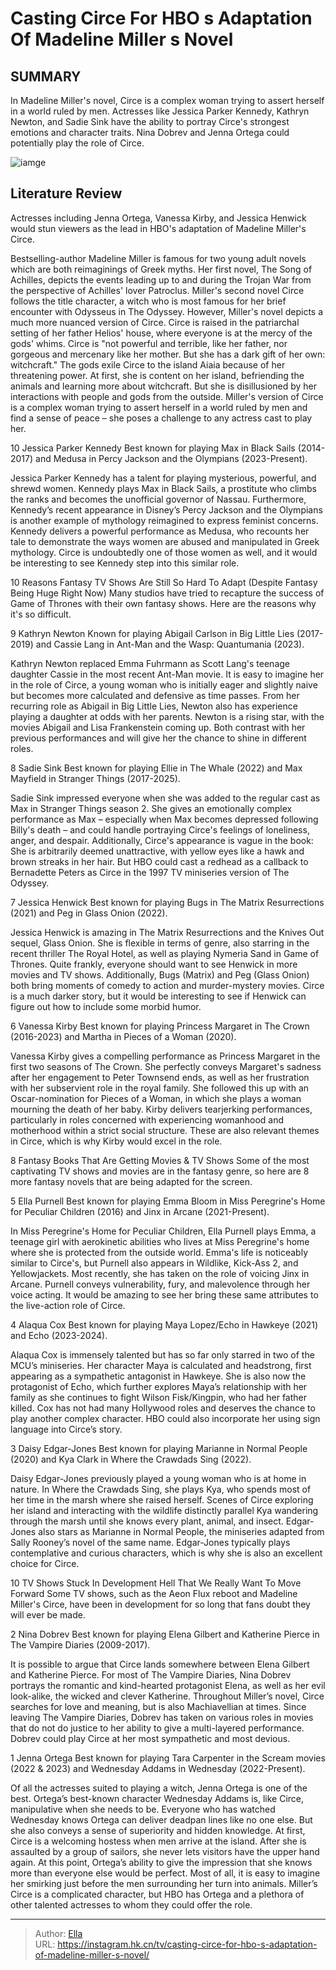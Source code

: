 # Casting Circe For HBO s Adaptation Of Madeline Miller s Novel


## SUMMARY 


 In Madeline Miller&#39;s novel, Circe is a complex woman trying to assert herself in a world ruled by men. 
 Actresses like Jessica Parker Kennedy, Kathryn Newton, and Sadie Sink have the ability to portray Circe&#39;s strongest emotions and character traits. 
 Nina Dobrev and Jenna Ortega could potentially play the role of Circe. 

![iamge](https://static1.srcdn.com/wordpress/wp-content/uploads/2024/01/casting-circe.jpeg)

## Literature Review

Actresses including Jenna Ortega, Vanessa Kirby, and Jessica Henwick would stun viewers as the lead in HBO&#39;s adaptation of Madeline Miller&#39;s Circe.




Bestselling-author Madeline Miller is famous for two young adult novels which are both reimaginings of Greek myths. Her first novel, The Song of Achilles, depicts the events leading up to and during the Trojan War from the perspective of Achilles&#39; lover Patroclus. Miller&#39;s second novel Circe follows the title character, a witch who is most famous for her brief encounter with Odysseus in The Odyssey. However, Miller&#39;s novel depicts a much more nuanced version of Circe. Circe is raised in the patriarchal setting of her father Helios&#39; house, where everyone is at the mercy of the gods&#39; whims.
Circe is &#34;not powerful and terrible, like her father, nor gorgeous and mercenary like her mother. But she has a dark gift of her own: witchcraft.&#34; The gods exile Circe to the island Aiaia because of her threatening power. At first, she is content on her island, befriending the animals and learning more about witchcraft. But she is disillusioned by her interactions with people and gods from the outside. Miller&#39;s version of Circe is a complex woman trying to assert herself in a world ruled by men and find a sense of peace – she poses a challenge to any actress cast to play her.









 








 10  Jessica Parker Kennedy 
Best known for playing Max in Black Sails (2014-2017) and Medusa in Percy Jackson and the Olympians (2023-Present).
        

Jessica Parker Kennedy has a talent for playing mysterious, powerful, and shrewd women. Kennedy plays Max in Black Sails, a prostitute who climbs the ranks and becomes the unofficial governor of Nassau. Furthermore, Kennedy’s recent appearance in Disney’s Percy Jackson and the Olympians is another example of mythology reimagined to express feminist concerns. Kennedy delivers a powerful performance as Medusa, who recounts her tale to demonstrate the ways women are abused and manipulated in Greek mythology. Circe is undoubtedly one of those women as well, and it would be interesting to see Kennedy step into this similar role.
            
 
 10 Reasons Fantasy TV Shows Are Still So Hard To Adapt (Despite Fantasy Being Huge Right Now) 
Many studios have tried to recapture the success of Game of Thrones with their own fantasy shows. Here are the reasons why it&#39;s so difficult.








 9  Kathryn Newton 
Known for playing Abigail Carlson in Big Little Lies (2017-2019) and Cassie Lang in Ant-Man and the Wasp: Quantumania (2023).
        

Kathryn Newton replaced Emma Fuhrmann as Scott Lang&#39;s teenage daughter Cassie in the most recent Ant-Man movie. It is easy to imagine her in the role of Circe, a young woman who is initially eager and slightly naive but becomes more calculated and defensive as time passes. From her recurring role as Abigail in Big Little Lies, Newton also has experience playing a daughter at odds with her parents. Newton is a rising star, with the movies Abigail and Lisa Frankenstein coming up. Both contrast with her previous performances and will give her the chance to shine in different roles.





 8  Sadie Sink 
Best known for playing Ellie in The Whale (2022) and Max Mayfield in Stranger Things (2017-2025).


 







Sadie Sink impressed everyone when she was added to the regular cast as Max in Stranger Things season 2. She gives an emotionally complex performance as Max – especially when Max becomes depressed following Billy&#39;s death – and could handle portraying Circe&#39;s feelings of loneliness, anger, and despair. Additionally, Circe&#39;s appearance is vague in the book: She is arbitrarily deemed unattractive, with yellow eyes like a hawk and brown streaks in her hair. But HBO could cast a redhead as a callback to Bernadette Peters as Circe in the 1997 TV miniseries version of The Odyssey.





 7  Jessica Henwick 
Best known for playing Bugs in The Matrix Resurrections (2021) and Peg in Glass Onion (2022).
        

Jessica Henwick is amazing in The Matrix Resurrections and the Knives Out sequel, Glass Onion. She is flexible in terms of genre, also starring in the recent thriller The Royal Hotel, as well as playing Nymeria Sand in Game of Thrones. Quite frankly, everyone should want to see Henwick in more movies and TV shows. Additionally, Bugs (Matrix) and Peg (Glass Onion) both bring moments of comedy to action and murder-mystery movies. Circe is a much darker story, but it would be interesting to see if Henwick can figure out how to include some morbid humor.





 6  Vanessa Kirby 
Best known for playing Princess Margaret in The Crown (2016-2023) and Martha in Pieces of a Woman (2020).


 







Vanessa Kirby gives a compelling performance as Princess Margaret in the first two seasons of The Crown. She perfectly conveys Margaret&#39;s sadness after her engagement to Peter Townsend ends, as well as her frustration with her subservient role in the royal family. She followed this up with an Oscar-nomination for Pieces of a Woman, in which she plays a woman mourning the death of her baby. Kirby delivers tearjerking performances, particularly in roles concerned with experiencing womanhood and motherhood within a strict social structure. These are also relevant themes in Circe, which is why Kirby would excel in the role.
            
 
 8 Fantasy Books That Are Getting Movies &amp; TV Shows 
Some of the most captivating TV shows and movies are in the fantasy genre, so here are 8 more fantasy novels that are being adapted for the screen.








 5  Ella Purnell 
Best known for playing Emma Bloom in Miss Peregrine&#39;s Home for Peculiar Children (2016) and Jinx in Arcane (2021-Present).
        

In Miss Peregrine&#39;s Home for Peculiar Children, Ella Purnell plays Emma, a teenage girl with aerokinetic abilities who lives at Miss Peregrine&#39;s home where she is protected from the outside world. Emma&#39;s life is noticeably similar to Circe&#39;s, but Purnell also appears in Wildlike, Kick-Ass 2, and Yellowjackets. Most recently, she has taken on the role of voicing Jinx in Arcane. Purnell conveys vulnerability, fury, and malevolence through her voice acting. It would be amazing to see her bring these same attributes to the live-action role of Circe.





 4  Alaqua Cox 
Best known for playing Maya Lopez/Echo in Hawkeye (2021) and Echo (2023-2024).
        

Alaqua Cox is immensely talented but has so far only starred in two of the MCU’s miniseries. Her character Maya is calculated and headstrong, first appearing as a sympathetic antagonist in Hawkeye. She is also now the protagonist of Echo, which further explores Maya’s relationship with her family as she continues to fight Wilson Fisk/Kingpin, who had her father killed. Cox has not had many Hollywood roles and deserves the chance to play another complex character. HBO could also incorporate her using sign language into Circe’s story.





 3  Daisy Edgar-Jones 
Best known for playing Marianne in Normal People (2020) and Kya Clark in Where the Crawdads Sing (2022).
        

Daisy Edgar-Jones previously played a young woman who is at home in nature. In Where the Crawdads Sing, she plays Kya, who spends most of her time in the marsh where she raised herself. Scenes of Circe exploring her island and interacting with the wildlife distinctly parallel Kya wandering through the marsh until she knows every plant, animal, and insect. Edgar-Jones also stars as Marianne in Normal People, the miniseries adapted from Sally Rooney’s novel of the same name. Edgar-Jones typically plays contemplative and curious characters, which is why she is also an excellent choice for Circe.
            
 
 10 TV Shows Stuck In Development Hell That We Really Want To Move Forward 
Some TV shows, such as the Aeon Flux reboot and Madeline Miller&#39;s Circe, have been in development for so long that fans doubt they will ever be made.








 2  Nina Dobrev 
Best known for playing Elena Gilbert and Katherine Pierce in The Vampire Diaries (2009-2017).
        

It is possible to argue that Circe lands somewhere between Elena Gilbert and Katherine Pierce. For most of The Vampire Diaries, Nina Dobrev portrays the romantic and kind-hearted protagonist Elena, as well as her evil look-alike, the wicked and clever Katherine. Throughout Miller’s novel, Circe searches for love and meaning, but is also Machiavellian at times. Since leaving The Vampire Diaries, Dobrev has taken on various roles in movies that do not do justice to her ability to give a multi-layered performance. Dobrev could play Circe at her most sympathetic and most devious.





 1  Jenna Ortega 
Best known for playing Tara Carpenter in the Scream movies (2022 &amp; 2023) and Wednesday Addams in Wednesday (2022-Present).


 







Of all the actresses suited to playing a witch, Jenna Ortega is one of the best. Ortega’s best-known character Wednesday Addams is, like Circe, manipulative when she needs to be. Everyone who has watched Wednesday knows Ortega can deliver deadpan lines like no one else. But she also conveys a sense of superiority and hidden knowledge.
At first, Circe is a welcoming hostess when men arrive at the island. After she is assaulted by a group of sailors, she never lets visitors have the upper hand again. At this point, Ortega’s ability to give the impression that she knows more than everyone else would be perfect. Most of all, it is easy to imagine her smirking just before the men surrounding her turn into animals. Miller’s Circe is a complicated character, but HBO has Ortega and a plethora of other talented actresses to whom they could offer the role.


---

> Author: [Ella](https://instagram.hk.cn/)  
> URL: https://instagram.hk.cn/tv/casting-circe-for-hbo-s-adaptation-of-madeline-miller-s-novel/  

